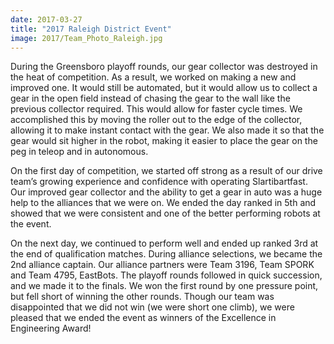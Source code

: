 ```yaml
---
date: 2017-03-27
title: "2017 Raleigh District Event"
image: 2017/Team_Photo_Raleigh.jpg
---
```


During the Greensboro playoff rounds, our gear collector was destroyed in the heat of competition. As a result, we worked on making a new and improved one. It would still be automated, but it would allow us to collect a gear in the open field instead of chasing the gear to the wall like the previous collector required. This would allow for faster cycle times. We accomplished this by moving the roller out to the edge of the collector, allowing it to make instant contact with the gear. We also made it so that the gear would sit higher in the robot, making it easier to place the gear on the peg in teleop and in autonomous.

On the first day of competition, we started off strong as a result of our drive team’s growing experience and confidence with operating Slartibartfast. Our improved gear collector and the ability to get a gear in auto was a huge help to the alliances that we were on. We ended the day ranked in 5th and showed that we were consistent and one of the better performing robots at the event.

On the next day, we continued to perform well and ended up ranked 3rd at the end of qualification matches. During alliance selections, we became the 2nd alliance captain. Our alliance partners were Team 3196, Team SPORK and Team 4795, EastBots. The playoff rounds followed in quick succession, and we made it to the finals. We won the first round by one pressure point, but fell short of winning the other rounds. Though our team was disappointed that we did not win (we were short one climb), we were pleased that we ended the event as winners of the Excellence in Engineering Award!
